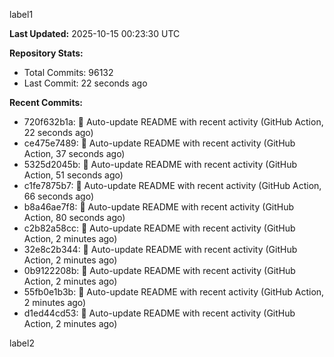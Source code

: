 
label1 
<!-- ACTIVITY_START -->
**Last Updated:** 2025-10-15 00:23:30 UTC

**Repository Stats:**
- Total Commits: 96132
- Last Commit: 22 seconds ago

**Recent Commits:**
- 720f632b1a: 🤖 Auto-update README with recent activity (GitHub Action, 22 seconds ago)
- ce475e7489: 🤖 Auto-update README with recent activity (GitHub Action, 37 seconds ago)
- 5325d2045b: 🤖 Auto-update README with recent activity (GitHub Action, 51 seconds ago)
- c1fe7875b7: 🤖 Auto-update README with recent activity (GitHub Action, 66 seconds ago)
- b8a46ae7f8: 🤖 Auto-update README with recent activity (GitHub Action, 80 seconds ago)
- c2b82a58cc: 🤖 Auto-update README with recent activity (GitHub Action, 2 minutes ago)
- 32e8c2b344: 🤖 Auto-update README with recent activity (GitHub Action, 2 minutes ago)
- 0b9122208b: 🤖 Auto-update README with recent activity (GitHub Action, 2 minutes ago)
- 55fb0e1b3b: 🤖 Auto-update README with recent activity (GitHub Action, 2 minutes ago)
- d1ed44cd53: 🤖 Auto-update README with recent activity (GitHub Action, 2 minutes ago)
<!-- ACTIVITY_END -->

label2
